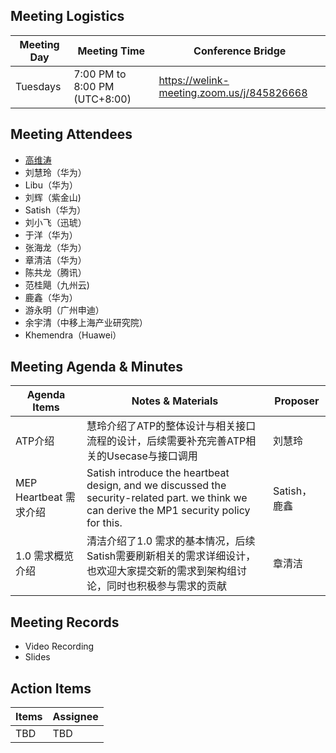 ## Meeting Logistics

| Meeting Day  |  Meeting Time  | Conference Bridge  |
|---|---|---|
| Tuesdays  | 7:00 PM to 8:00 PM (UTC+8:00)   |  https://welink-meeting.zoom.us/j/845826668  |


## Meeting Attendees
- [高维涛](https://gitee.com/Gao_Victor)
- 刘慧玲（华为）
- Libu（华为）
- 刘辉（紫金山)
- Satish（华为）
- 刘小飞（迅琥）
- 于洋（华为）
- 张海龙（华为）
- 章清洁（华为）
- 陈共龙（腾讯）
- 范桂飓（九州云)
- 鹿鑫（华为）
- 游永明（广州申迪）
- 余宇清（中移上海产业研究院）
- Khemendra（Huawei）



## Meeting Agenda & Minutes
|  Agenda Items  |  Notes & Materials   |  Proposer |
|---|---|---|
|  ATP介绍  |   慧玲介绍了ATP的整体设计与相关接口流程的设计，后续需要补充完善ATP相关的Usecase与接口调用  | 刘慧玲 |
|  MEP Heartbeat 需求介绍  |  Satish introduce the heartbeat design, and we discussed the security-related part. we think we can derive the MP1 security policy for this.   | Satish，鹿鑫 |
|  1.0 需求概览介绍  |   清洁介绍了1.0 需求的基本情况，后续Satish需要刷新相关的需求详细设计，也欢迎大家提交新的需求到架构组讨论，同时也积极参与需求的贡献  | 章清洁 |

## Meeting Records
- Video Recording
- Slides


## Action Items
|  Items | Assignee   |
|---|---|
| TBD  | TBD |



